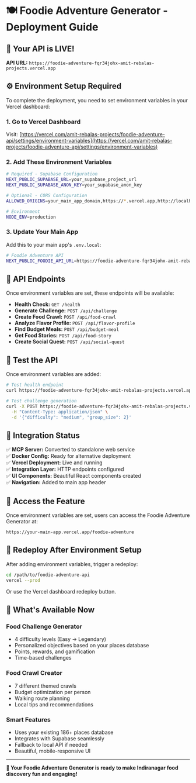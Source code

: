 # 🍽️ Foodie Adventure Generator - Deployment Guide

## 🚀 Your API is LIVE!

**API URL:** `https://foodie-adventure-fqr34johx-amit-rebalas-projects.vercel.app`

## ⚙️ Environment Setup Required

To complete the deployment, you need to set environment variables in your Vercel dashboard:

### 1. Go to Vercel Dashboard
Visit: [https://vercel.com/amit-rebalas-projects/foodie-adventure-api/settings/environment-variables](https://vercel.com/amit-rebalas-projects/foodie-adventure-api/settings/environment-variables)

### 2. Add These Environment Variables

```bash
# Required - Supabase Configuration
NEXT_PUBLIC_SUPABASE_URL=your_supabase_project_url
NEXT_PUBLIC_SUPABASE_ANON_KEY=your_supabase_anon_key

# Optional - CORS Configuration
ALLOWED_ORIGINS=your_main_app_domain,https://*.vercel.app,http://localhost:3000

# Environment 
NODE_ENV=production
```

### 3. Update Your Main App

Add this to your main app's `.env.local`:

```bash
# Foodie Adventure API
NEXT_PUBLIC_FOODIE_API_URL=https://foodie-adventure-fqr34johx-amit-rebalas-projects.vercel.app
```

## 📡 API Endpoints

Once environment variables are set, these endpoints will be available:

- **Health Check:** `GET /health`
- **Generate Challenge:** `POST /api/challenge`
- **Create Food Crawl:** `POST /api/food-crawl`
- **Analyze Flavor Profile:** `POST /api/flavor-profile`
- **Find Budget Meals:** `POST /api/budget-meal`
- **Get Food Stories:** `POST /api/food-story`
- **Create Social Quest:** `POST /api/social-quest`

## 🧪 Test the API

Once environment variables are added:

```bash
# Test health endpoint
curl https://foodie-adventure-fqr34johx-amit-rebalas-projects.vercel.app/health

# Test challenge generation
curl -X POST https://foodie-adventure-fqr34johx-amit-rebalas-projects.vercel.app/api/challenge \
  -H "Content-Type: application/json" \
  -d '{"difficulty": "medium", "group_size": 2}'
```

## 🎯 Integration Status

✅ **MCP Server:** Converted to standalone web service  
✅ **Docker Config:** Ready for alternative deployment  
✅ **Vercel Deployment:** Live and running  
✅ **Integration Layer:** HTTP endpoints configured  
✅ **UI Components:** Beautiful React components created  
✅ **Navigation:** Added to main app header  

## 📱 Access the Feature

Once environment variables are set, users can access the Foodie Adventure Generator at:

`https://your-main-app.vercel.app/foodie-adventure`

## 🔄 Redeploy After Environment Setup

After adding environment variables, trigger a redeploy:

```bash
cd /path/to/foodie-adventure-api
vercel --prod
```

Or use the Vercel dashboard redeploy button.

## 🎉 What's Available Now

### Food Challenge Generator
- 4 difficulty levels (Easy → Legendary)
- Personalized objectives based on your places database
- Points, rewards, and gamification
- Time-based challenges

### Food Crawl Creator  
- 7 different themed crawls
- Budget optimization per person
- Walking route planning
- Local tips and recommendations

### Smart Features
- Uses your existing 186+ places database
- Integrates with Supabase seamlessly  
- Fallback to local API if needed
- Beautiful, mobile-responsive UI

---

**🎊 Your Foodie Adventure Generator is ready to make Indiranagar food discovery fun and engaging!**